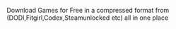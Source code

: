 Download Games for Free in a compressed format from (DODI,Fitgirl,Codex,Steamunlocked etc) all in one place 
